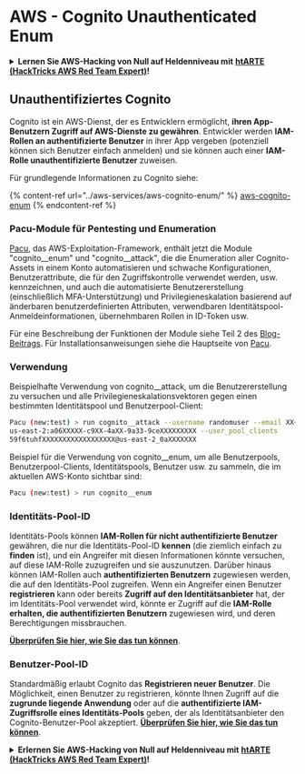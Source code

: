 # AWS - Cognito Unauthenticated Enum

<details>

<summary><strong>Lernen Sie AWS-Hacking von Null auf Heldenniveau mit</strong> <a href="https://training.hacktricks.xyz/courses/arte"><strong>htARTE (HackTricks AWS Red Team Expert)</strong></a><strong>!</strong></summary>

Andere Möglichkeiten, HackTricks zu unterstützen:

* Wenn Sie Ihr **Unternehmen in HackTricks beworben sehen möchten** oder **HackTricks als PDF herunterladen möchten**, überprüfen Sie die [**ABONNEMENTPLÄNE**](https://github.com/sponsors/carlospolop)!
* Holen Sie sich das [**offizielle PEASS & HackTricks-Merch**](https://peass.creator-spring.com)
* Entdecken Sie [**The PEASS Family**](https://opensea.io/collection/the-peass-family), unsere Sammlung exklusiver [**NFTs**](https://opensea.io/collection/the-peass-family)
* **Treten Sie der** 💬 [**Discord-Gruppe**](https://discord.gg/hRep4RUj7f) oder der [**Telegram-Gruppe**](https://t.me/peass) bei oder **folgen** Sie uns auf **Twitter** 🐦 [**@hacktricks_live**](https://twitter.com/hacktricks_live)**.**
* **Teilen Sie Ihre Hacking-Tricks, indem Sie PRs an die** [**HackTricks**](https://github.com/carlospolop/hacktricks) und [**HackTricks Cloud**](https://github.com/carlospolop/hacktricks-cloud) Github-Repositorys senden.

</details>

## Unauthentifiziertes Cognito

Cognito ist ein AWS-Dienst, der es Entwicklern ermöglicht, **ihren App-Benutzern Zugriff auf AWS-Dienste zu gewähren**. Entwickler werden **IAM-Rollen an authentifizierte Benutzer** in ihrer App vergeben (potenziell können sich Benutzer einfach anmelden) und sie können auch einer **IAM-Rolle unauthentifizierte Benutzer** zuweisen.

Für grundlegende Informationen zu Cognito siehe:

{% content-ref url="../aws-services/aws-cognito-enum/" %}
[aws-cognito-enum](../aws-services/aws-cognito-enum/)
{% endcontent-ref %}

### Pacu-Module für Pentesting und Enumeration

[Pacu](https://github.com/RhinoSecurityLabs/pacu), das AWS-Exploitation-Framework, enthält jetzt die Module "cognito__enum" und "cognito__attack", die die Enumeration aller Cognito-Assets in einem Konto automatisieren und schwache Konfigurationen, Benutzerattribute, die für den Zugriffskontrolle verwendet werden, usw. kennzeichnen, und auch die automatisierte Benutzererstellung (einschließlich MFA-Unterstützung) und Privilegieneskalation basierend auf änderbaren benutzerdefinierten Attributen, verwendbaren Identitätspool-Anmeldeinformationen, übernehmbaren Rollen in ID-Token usw.

Für eine Beschreibung der Funktionen der Module siehe Teil 2 des [Blog-Beitrags](https://rhinosecuritylabs.com/aws/attacking-aws-cognito-with-pacu-p2). Für Installationsanweisungen siehe die Hauptseite von [Pacu](https://github.com/RhinoSecurityLabs/pacu).

### Verwendung

Beispielhafte Verwendung von cognito__attack, um die Benutzererstellung zu versuchen und alle Privilegieneskalationsvektoren gegen einen bestimmten Identitätspool und Benutzerpool-Client:
```bash
Pacu (new:test) > run cognito__attack --username randomuser --email XX+sdfs2@gmail.com --identity_pools
us-east-2:a06XXXXX-c9XX-4aXX-9a33-9ceXXXXXXXXX --user_pool_clients
59f6tuhfXXXXXXXXXXXXXXXXXX@us-east-2_0aXXXXXXX
```
Beispiel für die Verwendung von cognito__enum, um alle Benutzerpools, Benutzerpool-Clients, Identitätspools, Benutzer usw. zu sammeln, die im aktuellen AWS-Konto sichtbar sind:
```bash
Pacu (new:test) > run cognito__enum
```
### Identitäts-Pool-ID

Identitäts-Pools können **IAM-Rollen für nicht authentifizierte Benutzer** gewähren, die nur die Identitäts-Pool-ID **kennen** (die ziemlich einfach zu **finden** ist), und ein Angreifer mit diesen Informationen könnte versuchen, auf diese IAM-Rolle zuzugreifen und sie auszunutzen. Darüber hinaus können IAM-Rollen auch **authentifizierten Benutzern** zugewiesen werden, die auf den Identitäts-Pool zugreifen. Wenn ein Angreifer einen Benutzer **registrieren** kann oder bereits **Zugriff auf den Identitätsanbieter** hat, der im Identitäts-Pool verwendet wird, könnte er Zugriff auf die **IAM-Rolle erhalten, die authentifizierten Benutzern** zugewiesen wird, und deren Berechtigungen missbrauchen.

[**Überprüfen Sie hier, wie Sie das tun können**](../aws-services/aws-cognito-enum/cognito-identity-pools.md).

### Benutzer-Pool-ID

Standardmäßig erlaubt Cognito das **Registrieren neuer Benutzer**. Die Möglichkeit, einen Benutzer zu registrieren, könnte Ihnen Zugriff auf die **zugrunde liegende Anwendung** oder auf die **authentifizierte IAM-Zugriffsrolle eines Identitäts-Pools** geben, der als Identitätsanbieter den Cognito-Benutzer-Pool akzeptiert. [**Überprüfen Sie hier, wie Sie das tun können**](../aws-services/aws-cognito-enum/cognito-user-pools.md#registration).

<details>

<summary><strong>Erlernen Sie AWS-Hacking von Null auf Heldenniveau mit</strong> <a href="https://training.hacktricks.xyz/courses/arte"><strong>htARTE (HackTricks AWS Red Team Expert)</strong></a><strong>!</strong></summary>

Andere Möglichkeiten, HackTricks zu unterstützen:

* Wenn Sie Ihr **Unternehmen in HackTricks beworben sehen möchten** oder **HackTricks als PDF herunterladen möchten**, überprüfen Sie die [**ABONNEMENTPLÄNE**](https://github.com/sponsors/carlospolop)!
* Holen Sie sich das [**offizielle PEASS & HackTricks-Merch**](https://peass.creator-spring.com)
* Entdecken Sie [**The PEASS Family**](https://opensea.io/collection/the-peass-family), unsere Sammlung exklusiver [**NFTs**](https://opensea.io/collection/the-peass-family)
* **Treten Sie der** 💬 [**Discord-Gruppe**](https://discord.gg/hRep4RUj7f) oder der [**Telegram-Gruppe**](https://t.me/peass) bei oder **folgen** Sie uns auf **Twitter** 🐦 [**@hacktricks_live**](https://twitter.com/hacktricks_live)**.**
* **Teilen Sie Ihre Hacking-Tricks, indem Sie PRs an die** [**HackTricks**](https://github.com/carlospolop/hacktricks) und [**HackTricks Cloud**](https://github.com/carlospolop/hacktricks-cloud) GitHub-Repositories senden.

</details>
